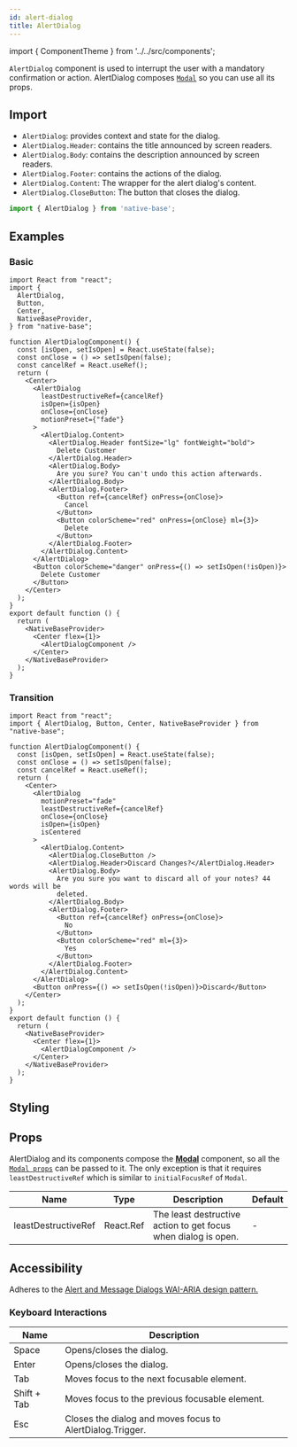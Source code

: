 ```yaml
---
id: alert-dialog
title: AlertDialog
---
```


import { ComponentTheme } from '../../src/components';

`AlertDialog` component is used to interrupt the user with a mandatory confirmation or action. AlertDialog composes [`Modal`](modal.md) so you can use all its props.

## Import

- `AlertDialog`: provides context and state for the dialog.
- `AlertDialog.Header`: contains the title announced by screen readers.
- `AlertDialog.Body`: contains the description announced by screen readers.
- `AlertDialog.Footer`: contains the actions of the dialog.
- `AlertDialog.Content`: The wrapper for the alert dialog's content.
- `AlertDialog.CloseButton`: The button that closes the dialog.

```jsx
import { AlertDialog } from 'native-base';
```

## Examples

### Basic

```SnackPlayer name=AlertDialog%20Basic
import React from "react";
import {
  AlertDialog,
  Button,
  Center,
  NativeBaseProvider,
} from "native-base";

function AlertDialogComponent() {
  const [isOpen, setIsOpen] = React.useState(false);
  const onClose = () => setIsOpen(false);
  const cancelRef = React.useRef();
  return (
    <Center>
      <AlertDialog
        leastDestructiveRef={cancelRef}
        isOpen={isOpen}
        onClose={onClose}
        motionPreset={"fade"}
      >
        <AlertDialog.Content>
          <AlertDialog.Header fontSize="lg" fontWeight="bold">
            Delete Customer
          </AlertDialog.Header>
          <AlertDialog.Body>
            Are you sure? You can't undo this action afterwards.
          </AlertDialog.Body>
          <AlertDialog.Footer>
            <Button ref={cancelRef} onPress={onClose}>
              Cancel
            </Button>
            <Button colorScheme="red" onPress={onClose} ml={3}>
              Delete
            </Button>
          </AlertDialog.Footer>
        </AlertDialog.Content>
      </AlertDialog>
      <Button colorScheme="danger" onPress={() => setIsOpen(!isOpen)}>
        Delete Customer
      </Button>
    </Center>
  );
}
export default function () {
  return (
    <NativeBaseProvider>
      <Center flex={1}>
        <AlertDialogComponent />
      </Center>
    </NativeBaseProvider>
  );
}
```

### Transition

```SnackPlayer name=AlertDialog%20Transition
import React from "react";
import { AlertDialog, Button, Center, NativeBaseProvider } from "native-base";

function AlertDialogComponent() {
  const [isOpen, setIsOpen] = React.useState(false);
  const onClose = () => setIsOpen(false);
  const cancelRef = React.useRef();
  return (
    <Center>
      <AlertDialog
        motionPreset="fade"
        leastDestructiveRef={cancelRef}
        onClose={onClose}
        isOpen={isOpen}
        isCentered
      >
        <AlertDialog.Content>
          <AlertDialog.CloseButton />
          <AlertDialog.Header>Discard Changes?</AlertDialog.Header>
          <AlertDialog.Body>
            Are you sure you want to discard all of your notes? 44 words will be
            deleted.
          </AlertDialog.Body>
          <AlertDialog.Footer>
            <Button ref={cancelRef} onPress={onClose}>
              No
            </Button>
            <Button colorScheme="red" ml={3}>
              Yes
            </Button>
          </AlertDialog.Footer>
        </AlertDialog.Content>
      </AlertDialog>
      <Button onPress={() => setIsOpen(!isOpen)}>Discard</Button>
    </Center>
  );
}
export default function () {
  return (
    <NativeBaseProvider>
      <Center flex={1}>
        <AlertDialogComponent />
      </Center>
    </NativeBaseProvider>
  );
}
```

## Styling

<ComponentTheme name="alertDialog" />

## Props

AlertDialog and its components compose the **[Modal](modal.md)** component, so all the [`Modal props`](modal.md#props) can be passed to it. The only exception is that it requires `leastDestructiveRef` which is similar to `initialFocusRef` of `Modal`.

| Name                | Type      | Description                                                    | Default |
| ------------------- | --------- | -------------------------------------------------------------- | ------- |
| leastDestructiveRef | React.Ref | The least destructive action to get focus when dialog is open. | -       |


## Accessibility

Adheres to the [Alert and Message Dialogs WAI-ARIA design pattern.](https://www.w3.org/TR/wai-aria-practices-1.2/#alertdialog)

### Keyboard Interactions

| Name                | Description |
| --------------------|-------------|
| Space   | Opens/closes the dialog. |
| Enter   | Opens/closes the dialog. |
| Tab     | Moves focus to the next focusable element. |
| Shift + Tab | Moves focus to the previous focusable element. |
| Esc     | Closes the dialog and moves focus to AlertDialog.Trigger. | 


